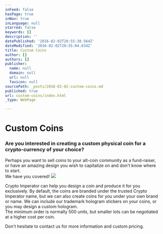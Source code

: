 ```yaml
---
inFeed: false
hasPage: true
inNav: true
inLanguage: null
starred: false
keywords: []
description: ''
datePublished: '2016-02-02T20:55:38.564Z'
dateModified: '2016-02-02T20:55:04.634Z'
title: Custom Coins
author: []
authors: []
publisher:
  name: null
  domain: null
  url: null
  favicon: null
sourcePath: _posts/2016-02-02-custom-coins.md
published: true
url: custom-coins/index.html
_type: WebPage

---
```

# Custom Coins

### Are you interested in creating a custom physical coin for a crypto-currency of your choice?

Perhaps you want to sell coins to your alt-coin community as a fund-raiser, or have an amazing design you wish to capitalize on and don't know where to start.  
We have you covered!
![](https://the-grid-user-content.s3-us-west-2.amazonaws.com/67120194-7a04-4571-8256-1224ee2d82b9.jpg)

Crypto Imperator can help you design a coin and produce it for you exclusively. By default, the coins are branded under the trusted Crypto Imperator name, but we can also create coins for you under your own brand or name. We can include our trademark hologram stickers on your coins, or you may design a custom hologram.  
The minimum order is normally 500 units, but smaller lots can be negotiated at a higher cost per coin.

Don't hesitate to contact us for more information and custom pricing.